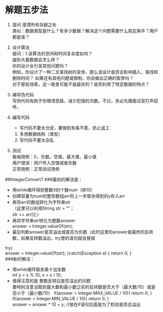 # 解题五步法
   
 1. 提问 澄清所有存疑之处  
  类似：数据类型是什么？有多少数据？解决这个问题需要什么假定条件？用户都是谁？
  
 2. 设计算法  
  疑问：1.该算法的空间和时间复杂度如何？  
  碰到大量数据会怎么样？  
  你的设计会引发其他问题吗？  
  例如，你设计了一种二叉查找树的变体，那么该设计是否会影响插入，查找和删除时间？
  如果还有其他问题或限制，你会做出正确的取舍吗？  
  对于那些场景，这一取舍可能不是最优的？是否利用了特定数据的特点？

 3. 编写伪代码    
  写伪代码有助于你理清思路，减少犯错的次数。不过，务必先跟面试官打声招呼。
 4. 编写代码   
    - 写代码不要太仓促，要做到有条不紊，防止返工     
    1. 多用数据结构（类型）
    2. 写代码不要太杂乱
 5. 测试  
  极端用例：0，负数，空值，最大值，最小值    
  用户错误：用户传入空值或者负数    
  正常用例：正常测试用例
  
  
 ##IntegerConvert7
 ###最初的解法是：    
 +  用while循环得到整数X的个数num（除10）
 +  创建容量为num的整型数组arr将上一步取余得到的y存入arr
 +  再将arr的数组转化为字符串str  
    （这里可以利用String str = “”；  
                str += arr[i];）
 +  再将字符串str转化为整数answer  
     answer = Integer.valueOf(str);
 +  最后判断answer是否溢出或是否为负数（此时这里的answer是最终的反转数，如果反转数溢出，try里的语句就会报错   
  
 try{  
           answer = Integer.valueOf(str);
          }catch(Exception e)  {
              return 0;
          }  
 ###新的解法：
 +  用while循环取余乘十加余数  
    int y = x % 10; x = x / 10;  
 +  值得注意的是 整数反转后是否溢出的问题  
   要特别注意当取到最大数和最小数之前的反转数是否大于（最大数/10）或是否小于（最小数/10） 
    if(answer > Integer.MAX_VALUE / 10){
                   return 0;
               }  
               if(answer < Integer.MIN_VALUE / 10){
                   return 0;
               }  
               answer = answer * 10 + y;  //放在if语句后面是为了检验是否会溢出  
               
    
 
 
 
                
 
     